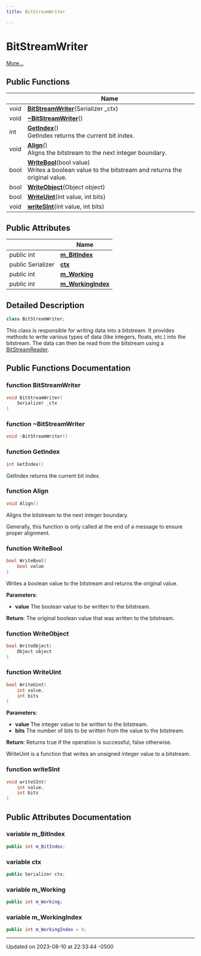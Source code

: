 ```yaml
---
title: BitStreamWriter

---
```


# BitStreamWriter



 [More...](#detailed-description)

## Public Functions

|                | Name           |
| -------------- | -------------- |
| void | **[BitStreamWriter](Classes/class_bit_stream_writer.md#function-bitstreamwriter)**(Serializer _ctx) |
| void | **[~BitStreamWriter](Classes/class_bit_stream_writer.md#function-~bitstreamwriter)**() |
| int | **[GetIndex](Classes/class_bit_stream_writer.md#function-getindex)**()<br>GetIndex returns the current bit index.  |
| void | **[Align](Classes/class_bit_stream_writer.md#function-align)**()<br>Aligns the bitstream to the next integer boundary.  |
| bool | **[WriteBool](Classes/class_bit_stream_writer.md#function-writebool)**(bool value)<br>Writes a boolean value to the bitstream and returns the original value.  |
| bool | **[WriteObject](Classes/class_bit_stream_writer.md#function-writeobject)**(Object object) |
| bool | **[WriteUint](Classes/class_bit_stream_writer.md#function-writeuint)**(int value, int bits) |
| void | **[writeSInt](Classes/class_bit_stream_writer.md#function-writesint)**(int value, int bits) |

## Public Attributes

|                | Name           |
| -------------- | -------------- |
| public int | **[m_BitIndex](Classes/class_bit_stream_writer.md#variable-m-bitindex)**  |
| public Serializer | **[ctx](Classes/class_bit_stream_writer.md#variable-ctx)**  |
| public int | **[m_Working](Classes/class_bit_stream_writer.md#variable-m-working)**  |
| public int | **[m_WorkingIndex](Classes/class_bit_stream_writer.md#variable-m-workingindex)**  |

## Detailed Description

```cpp
class BitStreamWriter;
```


This class is responsible for writing data into a bitstream. It provides methods to write various types of data (like integers, floats, etc.) into the bitstream. The data can then be read from the bitstream using a [BitStreamReader](Classes/class_bit_stream_reader.md). 

## Public Functions Documentation

### function BitStreamWriter

```cpp
void BitStreamWriter(
    Serializer _ctx
)
```


### function ~BitStreamWriter

```cpp
void ~BitStreamWriter()
```


### function GetIndex

```cpp
int GetIndex()
```

GetIndex returns the current bit index. 

### function Align

```cpp
void Align()
```

Aligns the bitstream to the next integer boundary. 

Generally, this function is only called at the end of a message to ensure proper alignment. 


### function WriteBool

```cpp
bool WriteBool(
    bool value
)
```

Writes a boolean value to the bitstream and returns the original value. 

**Parameters**: 

  * **value** The boolean value to be written to the bitstream. 


**Return**: The original boolean value that was written to the bitstream. 

### function WriteObject

```cpp
bool WriteObject(
    Object object
)
```


### function WriteUint

```cpp
bool WriteUint(
    int value,
    int bits
)
```


**Parameters**: 

  * **value** The integer value to be written to the bitstream. 
  * **bits** The number of bits to be written from the value to the bitstream.


**Return**: Returns true if the operation is successful, false otherwise. 

WriteUint is a function that writes an unsigned integer value to a bitstream.


### function writeSInt

```cpp
void writeSInt(
    int value,
    int bits
)
```


## Public Attributes Documentation

### variable m_BitIndex

```cpp
public int m_BitIndex;
```


### variable ctx

```cpp
public Serializer ctx;
```


### variable m_Working

```cpp
public int m_Working;
```


### variable m_WorkingIndex

```cpp
public int m_WorkingIndex = 0;
```


-------------------------------

Updated on 2023-08-10 at 22:33:44 -0500
